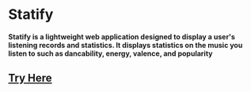 # Statify
#### Statify is a lightweight web application designed to display a user's listening records and statistics. It displays statistics on the music you listen to such as dancability, energy, valence, and popularity

## [Try Here](http://127.0.0.1:5000/)
